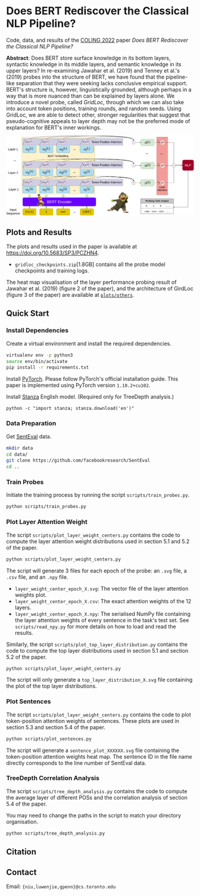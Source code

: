 # Does BERT Rediscover the Classical NLP Pipeline?
Code, data, and results of the [COLING 2022](https://coling2022.org) paper _Does BERT Rediscover the Classical NLP Pipeline?_

**Abstract**: Does BERT store surface knowledge in its bottom layers, syntactic knowledge in its middle layers, and semantic knowledge in its upper layers? In re-examining Jawahar et al. (2019) and Tenney et al.'s (2019) probes into the structure of BERT, we have found that the pipeline-like separation that they were seeking lacks conclusive empirical support. BERT's structure is, however, linguistically grounded, although perhaps in a way that is more nuanced than can be explained by layers alone. We introduce a novel probe, called _GridLoc_, through which we can also take into account token positions, training rounds, and random seeds. Using GridLoc, we are able to detect other, stronger regularities that suggest that pseudo-cognitive appeals to layer depth may not be the preferred mode of explanation for BERT's inner workings.

![](plots/others/architecture.png)

## Plots and Results

The plots and results used in the paper is available at https://doi.org/10.5683/SP3/PCZHN4.
- `gridloc_checkpoints.zip`[1.8GB] contains all the probe model checkpoints and training logs.

The heat map visualisation of the layer performance probing result of Jawahar et al. (2019) (figure 2 of the paper), and the architecture of GirdLoc (figure 3 of the paper) are available at [`plots/others`](plots/others).

## Quick Start

### Install Dependencies
Create a virtual environment and install the required dependencies.
```bash
virtualenv env -p python3
source env/bin/activate
pip install -r requirements.txt
```
Install [PyTorch](https://pytorch.org/get-started/locally/).
Please follow PyTorch's official installation guide.
This paper is implemented using PyTorch version `1.10.2+cu102`.

Install [Stanza](https://stanfordnlp.github.io/stanza/) English model. (Required only for TreeDepth analysis.)
```
python -c "import stanza; stanza.download('en')"
```

### Data Preparation

Get [SentEval](https://github.com/facebookresearch/SentEval) data.
```bash
mkdir data
cd data/
git clone https://github.com/facebookresearch/SentEval
cd ..
```

### Train Probes
Initiate the training process by running the script `scripts/train_probes.py`.
```bash
python scripts/train_probes.py
```

### Plot Layer Attention Weight
The script `scripts/plot_layer_weight_centers.py` contains the code to compute the layer attention weight distributions used in section 5.1 and 5.2 of the paper.
```bash
python scripts/plot_layer_weight_centers.py
```
The script will generate 3 files for each epoch of the probe: an `.svg` file, a `.csv` file, and an `.npy` file.
- `layer_weight_center_epoch_X.svg`: The vector file of the layer attention weights plot.
- `layer_weight_center_epoch_X.csv`: The exact attention weights of the 12 layers.
- `layer_weight_center_epoch_X.npy`: The serialised NumPy file containing the layer attention weights of every sentence in the task's test set.  See `scripts/read_npy.py` for more details on how to load and read the results.

Similarly, the script `scripts/plot_top_layer_distribution.py` contains the code to compute the top layer distributions used in section 5.1 and section 5.2 of the paper.
```bash
python scripts/plot_layer_weight_centers.py
```
The script will only generate a `top_layer_distribution_X.svg` file containing the plot of the top layer distributions.

### Plot Sentences
The script `scripts/plot_layer_weight_centers.py` contains the code to plot token-position attention weights of sentences.  These plots are used in section 5.3 and section 5.4 of the paper.
```bash
python scripts/plot_sentences.py
```

The script will generate a `sentence_plot_XXXXXX.svg` file containing the token-position attention weights heat map.  The sentence ID in the file name directly corresponds to the line number of SentEval data.

### TreeDepth Correlation Analysis
The script `scripts/tree_depth_analysis.py` contains the code to compute the average layer of different POSs and the correlation analysis of section 5.4 of the paper.

You may need to change the paths in the script to match your directory organisation.

```bash
python scripts/tree_depth_analysis.py
```

## Citation

## Contact
Email: `{niu,luwenjie,gpenn}@cs.toronto.edu`